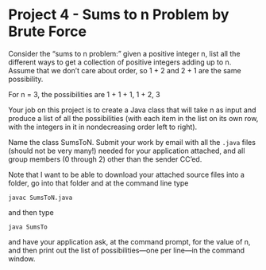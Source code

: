 # Project 4 - Sums to n Problem by Brute Force

Consider the “sums to n problem:” given a positive integer n, list all the different ways to get a collection of positive integers adding up to n. Assume that we don’t care about
order, so 1 + 2 and 2 + 1 are the same possibility.

For n = 3, the possibilities are
1 + 1 + 1, 1 + 2, 3

Your job on this project is to create a Java class that will take n as input and produce a list of all the possibilities (with each item in the list on its own row, with the integers in it in nondecreasing order left to right).

Name the class SumsToN. Submit your work by email with all the `.java` files (should not be very many!) needed for your application attached, and all group members (0 through 2) other than the sender CC’ed.

Note that I want to be able to download your attached source files into a folder, go into that folder and at the command line type

```console
javac SumsToN.java
```
and then type
```console
java SumsTo
```

and have your application ask, at the command prompt, for the value of n, and then print out the list of possibilities—one per line—in the command window.
